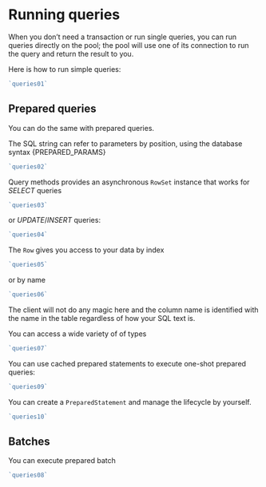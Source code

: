 # Running queries

When you don’t need a transaction or run single queries, you can run
queries directly on the pool; the pool will use one of its connection to
run the query and return the result to you.

Here is how to run simple queries:

``` js
`queries01`
```

## Prepared queries

You can do the same with prepared queries.

The SQL string can refer to parameters by position, using the database
syntax {PREPARED\_PARAMS}

``` js
`queries02`
```

Query methods provides an asynchronous `RowSet` instance that works for
*SELECT* queries

``` js
`queries03`
```

or *UPDATE*/*INSERT* queries:

``` js
`queries04`
```

The `Row` gives you access to your data by index

``` js
`queries05`
```

or by name

``` js
`queries06`
```

The client will not do any magic here and the column name is identified
with the name in the table regardless of how your SQL text is.

You can access a wide variety of of types

``` js
`queries07`
```

You can use cached prepared statements to execute one-shot prepared
queries:

``` js
`queries09`
```

You can create a `PreparedStatement` and manage the lifecycle by
yourself.

``` js
`queries10`
```

## Batches

You can execute prepared batch

``` js
`queries08`
```
